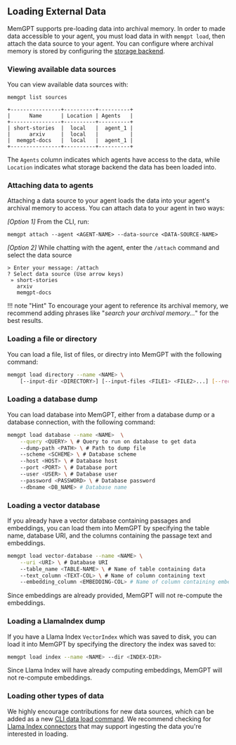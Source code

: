 ## Loading External Data
MemGPT supports pre-loading data into archival memory. In order to made data accessible to your agent, you must load data in with `memgpt load`, then attach the data source to your agent. You can configure where archival memory is stored by configuring the [storage backend](storage.md).

### Viewing available data sources
You can view available data sources with: 
```
memgpt list sources
```
```
+----------------+----------+----------+
|      Name      | Location | Agents   |
+----------------+----------+----------+
| short-stories  |  local   |  agent_1 |
|      arxiv     |  local   |          |
|  memgpt-docs   |  local   |  agent_1 |
+----------------+----------+----------+
```
The `Agents` column indicates which agents have access to the data, while `Location` indicates what storage backend the data has been loaded into. 

### Attaching data to agents
Attaching a data source to your agent loads the data into your agent's archival memory to access. You can attach data to your agent in two ways:

*[Option 1]* From the CLI, run: 
```
memgpt attach --agent <AGENT-NAME> --data-source <DATA-SOURCE-NAME>
```

*[Option 2]*  While chatting with the agent, enter the `/attach` command and select the data source
```
> Enter your message: /attach
? Select data source (Use arrow keys)
 » short-stories
   arxiv
   memgpt-docs
```


!!! note "Hint"
    To encourage your agent to reference its archival memory, we recommend adding phrases like "_search your archival memory..._" for the best results.



### Loading a file or directory
You can load a file, list of files, or directry into MemGPT with the following command: 
```sh
memgpt load directory --name <NAME> \
    [--input-dir <DIRECTORY>] [--input-files <FILE1> <FILE2>...] [--recursive]
```


### Loading a database dump 
You can load database into MemGPT, either from a database dump or a database connection, with the following command: 
```sh
memgpt load database --name <NAME>  \
    --query <QUERY> \ # Query to run on database to get data
    --dump-path <PATH> \ # Path to dump file
    --scheme <SCHEME> \ # Database scheme
    --host <HOST> \ # Database host
    --port <PORT> \ # Database port
    --user <USER> \ # Database user
    --password <PASSWORD> \ # Database password
    --dbname <DB_NAME> # Database name
```

### Loading a vector database 
If you already have a vector database containing passages and embeddings, you can load them into MemGPT by specifying the table name, database URI, and the columns containing the passage text and embeddings.  
```sh
memgpt load vector-database --name <NAME> \
    --uri <URI> \ # Database URI
    --table_name <TABLE-NAME> \ # Name of table containing data 
    --text_column <TEXT-COL> \ # Name of column containing text
    --embedding_column <EMBEDDING-COL> # Name of column containing embedding
```
Since embeddings are already provided, MemGPT will not re-compute the embeddings. 

### Loading a LlamaIndex dump 
If you have a Llama Index `VectorIndex` which was saved to disk, you can load it into MemGPT by specifying the directory the index was saved to: 
```sh
memgpt load index --name <NAME> --dir <INDEX-DIR>
```
Since Llama Index will have already computing embeddings, MemGPT will not re-compute embeddings. 


### Loading other types of data
We highly encourage contributions for new data sources, which can be added as a new [CLI data load command](https://github.com/cpacker/MemGPT/blob/main/memgpt/cli/cli_load.py). We recommend checking for [Llama Index connectors](https://gpt-index.readthedocs.io/en/v0.6.3/how_to/data_connectors.html) that may support ingesting the data you're interested in loading. 

